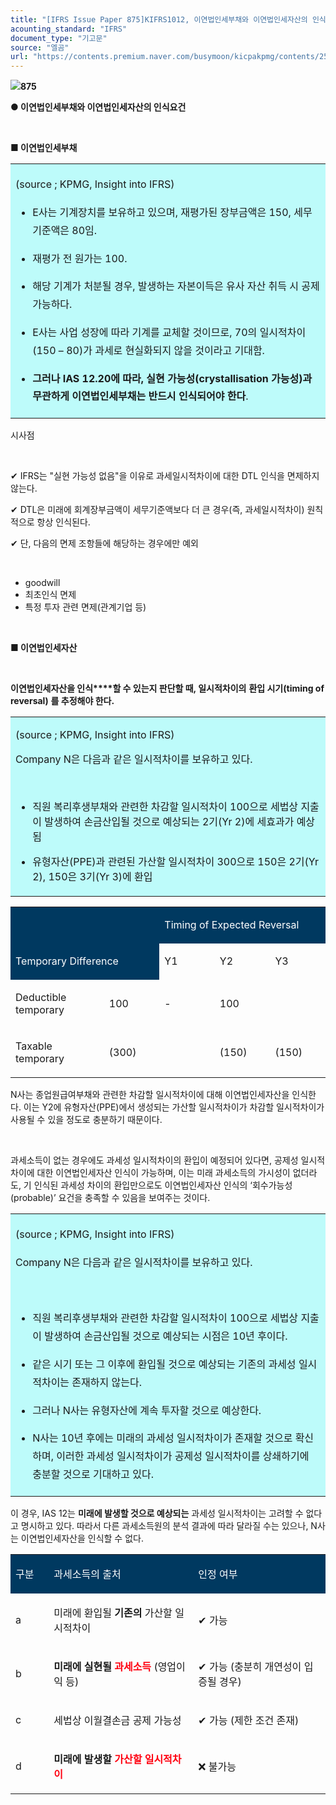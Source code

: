 ```yaml
---
title: "[IFRS Issue Paper 875]KIFRS1012, 이연법인세부채와 이연법인세자산의 인식요건"
acounting_standard: "IFRS"
document_type: "기고문"
source: "엘곰"
url: "https://contents.premium.naver.com/busymoon/kicpakpmg/contents/250624090150727hw"
---
```

![](https://n2.news.naver.com/l.gif?type=content)**875**

**● 이연법인세부채와 이연법인세자산의 인식요건**

​

**■ 이연법인세부채**

<table style=""><tbody><tr><td colspan="3" rowspan="1" style="width: 99.99%; height: 129.0px;  background-color: #bdfbfa;"><div><p style="line-height:1.8;"><span style="">(source ; KPMG, Insight into IFRS)</span></p><ul><li><p style="line-height:1.8;"><span style="">E사는 기계장치를 보유하고 있으며, 재평가된 장부금액은 150, 세무기준액은 80임.</span></p></li><li><p style="line-height:1.8;"><span style="">재평가 전 원가는 100.</span></p></li><li><p style="line-height:1.8;"><span style="">해당 기계가 처분될 경우, 발생하는 자본이득은 유사 자산 취득 시 공제 가능하다.</span></p></li><li><p style="line-height:1.8;"><span style="">E사는 사업 성장에 따라 기계를 교체할 것이므로, 70의 일시적차이(150 – 80)가 과세로 현실화되지 않을 것이라고 기대함.</span></p></li><li><p style="line-height:1.8;"><span style=""><b>그러나 IAS 12.20에 따라, 실현 가능성(crystallisation 가능성)과 무관하게 이연법인세부채는 반드시 인식되어야 한다</b></span><span style="">.</span></p></li></ul></div></td></tr></tbody></table>

시사점

​

✔ IFRS는 "실현 가능성 없음"을 이유로 과세일시적차이에 대한 DTL 인식을 면제하지 않는다.

✔ DTL은 미래에 회계장부금액이 세무기준액보다 더 큰 경우(즉, 과세일시적차이) 원칙적으로 항상 인식된다.

✔ 단, 다음의 면제 조항들에 해당하는 경우에만 예외

​

- goodwill
- 최초인식 면제
- 특정 투자 관련 면제(관계기업 등)

​

**■ 이연법인세자산**

**​**

**이연법인세자산을 인식****할 수 있는지 판단할 때, 일시적차이의** **환입 시기(timing of reversal)** **를 추정해야 한다.**

<table style=""><tbody><tr><td colspan="3" rowspan="1" style="width: 99.99%; height: 129.0px;  background-color: #bdfbfa;"><div><p style=""><span style="">(source ; KPMG, Insight into IFRS)</span></p><p style=""><span style="">Company N은 다음과 같은 일시적차이를 보유하고 있다.</span></p><p style=""><span style="">​</span></p><ul><li><p style=""><span style="">직원 복리후생부채와 관련한 차감할 일시적차이 100으로 세법상 지출이 발생하여 손금산입될 것으로 예상되는 2기(Yr 2)에 세효과가 예상됨</span></p></li><li><p style=""><span style="">유형자산(PPE)과 관련된 가산할 일시적차이 300으로 150은 2기(Yr 2), 150은 3기(Yr 3)에 환입</span></p></li></ul></div></td></tr></tbody></table>

<table style=""><tbody><tr><td colspan="2" rowspan="1" style="width: 47.28%; height: 43.0px;  background-color: #003960;"><div><p style=""><span style="color:#ffffff;">​</span></p></div></td><td colspan="3" rowspan="1" style="width: 52.72%; height: 43.0px;  background-color: #003960;"><div><p style=""><span style="color:#ffffff;">Timing of Expected Reversal</span></p></div></td></tr><tr><td colspan="2" rowspan="1" style="width: 47.28%; height: 43.0px;  background-color: #003960;"><div><p style=""><span style="color:#ffffff;">Temporary Difference</span></p></div></td><td colspan="1" rowspan="1" style="width: 17.57%; height: 43.0px;  "><div><p style=""><span style="">Y1</span></p></div></td><td colspan="1" rowspan="1" style="width: 17.57%; height: 43.0px;  "><div><p style=""><span style="">Y2</span></p></div></td><td colspan="1" rowspan="1" style="width: 17.57%; height: 43.0px;  "><div><p style=""><span style="">Y3</span></p></div></td></tr><tr><td colspan="1" rowspan="1" style="width: 29.71%; height: 21.5px;  "><div><p style=""><span style="">Deductible temporary</span></p></div></td><td colspan="1" rowspan="1" style="width: 17.57%; height: 21.5px;  "><div><p style=""><span style="">100</span></p></div></td><td colspan="1" rowspan="1" style="width: 17.57%; height: 21.5px;  "><div><p style=""><span style="">-</span></p></div></td><td colspan="1" rowspan="1" style="width: 17.57%; height: 21.5px;  "><div><p style=""><span style="">100</span></p></div></td><td colspan="1" rowspan="1" style="width: 17.57%; height: 21.5px;  "><div><p style=""><span style="">​</span></p></div></td></tr><tr><td colspan="1" rowspan="1" style="width: 29.71%; height: 21.5px;  "><div><p style=""><span style="">Taxable temporary</span></p></div></td><td colspan="1" rowspan="1" style="width: 17.57%; height: 21.5px;  "><div><p style=""><span style="">(300)</span></p></div></td><td colspan="1" rowspan="1" style="width: 17.57%; height: 21.5px;  "><div><p style=""><span style="">​</span></p></div></td><td colspan="1" rowspan="1" style="width: 17.57%; height: 21.5px;  "><div><p style=""><span style="">(150)</span></p></div></td><td colspan="1" rowspan="1" style="width: 17.57%; height: 21.5px;  "><div><p style=""><span style="">(150)</span></p></div></td></tr></tbody></table>

N사는 종업원급여부채와 관련한 차감할 일시적차이에 대해 이연법인세자산을 인식한다. 이는 Y2에 유형자산(PPE)에서 생성되는 가산할 일시적차이가 차감할 일시적차이가 사용될 수 있을 정도로 충분하기 때문이다.

​

과세소득이 없는 경우에도 과세성 일시적차이의 환입이 예정되어 있다면, 공제성 일시적차이에 대한 이연법인세자산 인식이 가능하며, 이는 미래 과세소득의 가시성이 없더라도, 기 인식된 과세성 차이의 환입만으로도 이연법인세자산 인식의 ‘회수가능성(probable)’ 요건을 충족할 수 있음을 보여주는 것이다.

<table style=""><tbody><tr><td colspan="3" rowspan="1" style="width: 100.0%; height: 129.0px;  background-color: #bdfbfa;"><div><p style="line-height:1.8;"><span style="">(source ; KPMG, Insight into IFRS)</span></p><p style="line-height:1.8;"><span style="">Company N은 다음과 같은 일시적차이를 보유하고 있다.</span></p><p style="line-height:1.8;"><span style="">​</span></p><ul><li><p style="line-height:1.8;"><span style="">직원 복리후생부채와 관련한 차감할 일시적차이 100으로 세법상 지출이 발생하여 손금산입될 것으로 예상되는 시점은 10년 후이다.</span></p></li><li><p style="line-height:1.8;"><span style="">같은 시기 또는 그 이후에 환입될 것으로 예상되는 기존의 과세성 일시적차이는 존재하지 않는다.</span></p></li><li><p style="line-height:1.8;"><span style="">그러나 N사는 유형자산에 계속 투자할 것으로 예상한다.</span></p></li><li><p style="line-height:1.8;"><span style="">N사는 10년 후에는 미래의 과세성 일시적차이가 존재할 것으로 확신하며, 이러한 과세성 일시적차이가 공제성 일시적차이를 상쇄하기에 충분할 것으로 기대하고 있다.</span></p></li></ul></div></td></tr></tbody></table>

이 경우, IAS 12는 **미래에 발생할 것으로 예상되는** 과세성 일시적차이는 고려할 수 없다고 명시하고 있다. 따라서 다른 과세소득원의 분석 결과에 따라 달라질 수는 있으나, N사는 이연법인세자산을 인식할 수 없다.

<table style=""><tbody><tr><td colspan="1" rowspan="1" style="width: 12.160000000000004%; height: 40.0px;  background-color: #003960;"><div><p style=""><span style="color:#ffffff;">구분</span></p></div></td><td colspan="1" rowspan="1" style="width: 45.84%; height: 40.0px;  background-color: #003960;"><div><p style=""><span style="color:#ffffff;">과세소득의 출처</span></p></div></td><td colspan="1" rowspan="1" style="width: 42.02%; height: 40.0px;  background-color: #003960;"><div><p style=""><span style="color:#ffffff;">인정 여부</span></p></div></td></tr><tr><td colspan="1" rowspan="1" style="width: 12.160000000000004%; height: 40.0px;  "><div><p style=""><span style="">a</span></p></div></td><td colspan="1" rowspan="1" style="width: 45.84%; height: 40.0px;  "><div><p style=""><span style="">미래에 환입될 </span><span style=""><b>기존의</b></span><span style=""> 가산할 일시적차이</span></p></div></td><td colspan="1" rowspan="1" style="width: 42.02%; height: 40.0px;  "><div><p style=""><span style="">✔ 가능</span></p></div></td></tr><tr><td colspan="1" rowspan="1" style="width: 12.160000000000004%; height: 40.0px;  "><div><p style=""><span style="">b</span></p></div></td><td colspan="1" rowspan="1" style="width: 45.84%; height: 40.0px;  "><div><p style=""><span style=""><b>미래에 실현될</b></span><span style=""> </span><span style="color:#ff0010;"><b>과세소득</b></span><span style=""> (영업이익 등)</span></p></div></td><td colspan="1" rowspan="1" style="width: 42.02%; height: 40.0px;  "><div><p style=""><span style="">✔ 가능 (충분히 개연성이 입증될 경우)</span></p></div></td></tr><tr><td colspan="1" rowspan="1" style="width: 12.160000000000004%; height: 40.0px;  "><div><p style=""><span style="">c</span></p></div></td><td colspan="1" rowspan="1" style="width: 45.84%; height: 40.0px;  "><div><p style=""><span style="">세법상 이월결손금</span><span style=""> 공제 가능성</span></p></div></td><td colspan="1" rowspan="1" style="width: 42.02%; height: 40.0px;  "><div><p style=""><span style="">✔ 가능 (제한 조건 존재)</span></p></div></td></tr><tr><td colspan="1" rowspan="1" style="width: 12.160000000000004%; height: 40.0px;  "><div><p style=""><span style="">d</span></p></div></td><td colspan="1" rowspan="1" style="width: 45.84%; height: 40.0px;  "><div><p style=""><span style=""><b>미래에 발생할 </b></span><span style="color:#ff0010;"><b>가산할 일시적차이</b></span></p></div></td><td colspan="1" rowspan="1" style="width: 42.02%; height: 40.0px;  "><div><p style=""><span style="">❌ </span><span style="">불가능</span></p></div></td></tr></tbody></table>

​